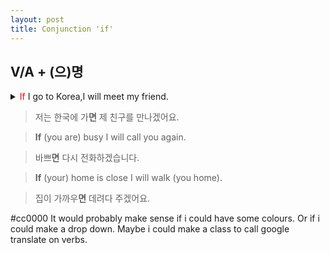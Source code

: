 ```yaml
---
layout: post
title: Conjunction 'if'
---
```


## V/A + (으)명

<details>
<summary><span style="color:red">If</span> I go to Korea,I will meet my friend.</summary>
 저는 한국에 가<span style="color:red">면</span> 제 친구를 만나겠어요.
</details>

>저는 한국에 가**면** 제 친구를 만나겠어요.

>**If** (you are) busy I will call you again.

>바쁘**면** 다시 전화하겠습니다.

>**If** (your) home is close I will walk (you home).

>집이 가까우**면** 데려다 주겠어요.


#cc0000 It would probably make sense if i could have some colours.
Or if i could make a drop down.
Maybe i could make a class to call google translate on verbs.
 



